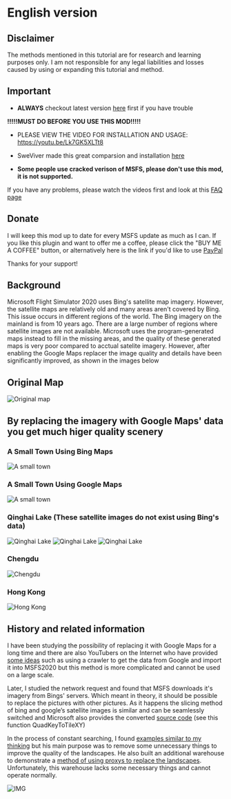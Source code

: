 # English version

## Disclaimer

The methods mentioned in this tutorial are for research and learning purposes only. I am not responsible for any legal liabilities and losses caused by using or expanding this tutorial and method.

## Important
- **ALWAYS** checkout latest version [here](https://github.com/derekhe/msfs2020-google-map/releases) first if you have trouble


**!!!!!MUST DO BEFORE YOU USE THIS MOD!!!!!**

- PLEASE VIEW THE VIDEO FOR INSTALLATION AND USAGE: https://youtu.be/Lk7GK5XLTt8

- SweViver made this great comparsion and installation [here](https://www.youtube.com/watch?v=E11XsrBdzcg)

- **Some people use cracked verison of MSFS, please don't use this mod, it is not supported.**

If you have any problems, please watch the videos first and look at this [FAQ page](https://github.com/derekhe/msfs2020-google-map/wiki/FAQ)

## Donate
I will keep this mod up to date for every MSFS update as much as I can. If you like this plugin and want to offer me a coffee, please click the "BUY ME A COFFEE" button, or alternatively here is the link if you'd like to use [PayPal](https://paypal.me/siconghe?country.x=C2&locale.x=en_US)

Thanks for your support! 

## Background

Microsoft Flight Simulator 2020 uses Bing's satellite map imagery. However, the satellite maps are relatively old and many areas aren't covered by Bing. This issue occurs in different regions of the world. The Bing imagery on the mainland is from 10 years ago. There are a large number of regions where satellite images are not available. Microsoft uses the program-generated maps instead to fill in the missing areas, and the quality of these generated maps is very poor compared to acctual satelite imagery. However, after enabling the Google Maps replacer the image quality and details have been significantly improved, as shown in the images below

## Original Map
![Original map](./doc/compare-1.jpg)

## By replacing the imagery with Google Maps' data you get much higer quality scenery

### A Small Town Using Bing Maps
![A small town](./doc/compare-2.jpg)
### A Small Town Using Google Maps
![A small town](./doc/compare-3.png)

### Qinghai Lake (These satellite images do not exist using Bing's data)

![Qinghai Lake](./doc/lake.jpg)
![Qinghai Lake](./doc/lake-2.jpg)
![Qinghai Lake](./doc/lake-3.jpg)

### Chengdu

![Chengdu](./doc/chengdu.png)

### Hong Kong

![Hong Kong](./doc/hongkong.jpg)


## History and related information

I have been studying the possibility of replacing it with Google Maps for a long time and there are also YouTubers on the Internet who have provided [some ideas](https://flightsim.to/file/4074/google-earth-decoder-optimisation-tools?__cf_chl_jschl_tk__=pmd_2902fb008a3441de2f812b093625596ad796f737-1628304162-0-gqNtZGzNAk2jcnBszQjO) such as using a crawler to get the data from Google and import it into MSFS2020 but this method is more complicated and cannot be used on a large scale.

Later, I studied the network request and found that MSFS downloads it's imagery from Bings' servers. Which meant in theory, it should be possible to replace the pictures with other pictures. As it happens the slicing method of bing and google’s satellite images is similar and can be seamlessly switched and Microsoft also provides the converted [source code](https://docs.microsoft.com/en-us/bingmaps/articles/bing-maps-tile-system) (see this function QuadKeyToTileXY)

In the process of constant searching, I found [examples similar to my thinking](https://github.com/muumimorko/MSFS2020_CGLTools/issues/2#issuecomment-762232597) but his main purpose was to remove some unnecessary things to improve the quality of the landscapes. He also built an additional warehouse to demonstrate a [method of using proxys to replace the landscapes](https://github.com/muumimorko/MSFS2020_Proxy). Unfortunately, this warehouse lacks some necessary things and cannot operate normally.

![IMG](https://user-images.githubusercontent.com/9518369/104909810-173dfb00-5991-11eb-8e17-4063deb7ab8f.jpg)
